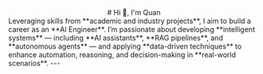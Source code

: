<div align="center">
# Hi 👋, I'm Quan
</div>
Leveraging skills from **academic and industry projects**, I aim to build a career as an **AI Engineer**.  
I’m passionate about developing **intelligent systems** — including **AI assistants**, **RAG pipelines**, and **autonomous agents** — and applying **data-driven techniques** to enhance automation, reasoning, and decision-making in **real-world scenarios**.
---
